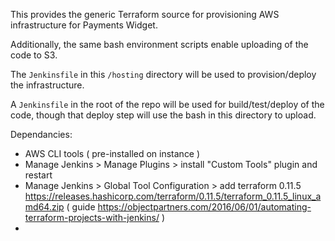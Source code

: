 This provides the generic Terraform source for provisioning AWS infrastructure for Payments Widget.

Additionally, the same bash environment scripts enable uploading of the code to S3.


The `Jenkinsfile` in this `/hosting` directory will be used to provision/deploy the infrastructure.

A `Jenkinsfile` in the root of the repo will be used for build/test/deploy of the code, though that deploy step will use the bash in this directory to upload.



Dependancies:
- AWS CLI tools ( pre-installed on instance )
- Manage Jenkins > Manage Plugins > install "Custom Tools" plugin and restart
- Manage Jenkins > Global Tool Configuration > add terraform 0.11.5 https://releases.hashicorp.com/terraform/0.11.5/terraform_0.11.5_linux_amd64.zip ( guide https://objectpartners.com/2016/06/01/automating-terraform-projects-with-jenkins/ )
- 